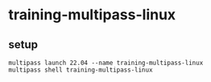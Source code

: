 # training-multipass-linux
## setup
`multipass launch 22.04 --name training-multipass-linux`   
`multipass shell training-multipass-linux`
